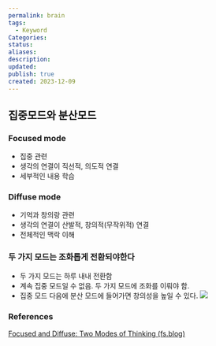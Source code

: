 ```yaml
---
permalink: brain
tags:
  - Keyword
Categories: 
status: 
aliases: 
description: 
updated: 
publish: true
created: 2023-12-09
---
```



## 집중모드와 분산모드
### Focused mode
- 집중 관련
- 생각의 연결이 직선적, 의도적 연결
- 세부적인 내용 학습
### Diffuse mode
- 기억과 창의랑 관련
- 생각의 연결이 산발적, 창의적(무작위적) 연결
- 전체적인 맥락 이해
### 두 가지 모드는 조화롭게 전환되야한다
- 두 가지 모드는 하루 내내 전환함
- 계속 집중 모드일 수 없음. 두 가지 모드에 조화를 이뤄야 함.
- 집중 모드 다음에 분산 모드에 들어가면 창의성을 높일 수 있다.
![](https://i.imgur.com/HrYx3Q5.jpeg)

  
### References
[Focused and Diffuse: Two Modes of Thinking (fs.blog)](https://fs.blog/focused-diffuse-thinking/)